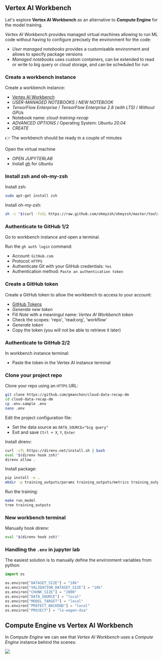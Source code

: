 
[//]: # ( challenge tech stack: vertex-ai workbench )

[//]: # ( challenge instructions )

## Vertex AI Workbench

Let's explore **Vertex AI Workbench** as an alternative to **Compute Engine** for the model training.

_Vertex AI Workbench_ provides managed virtual machines allowing to run ML code without having to configure precisely the environment for the code:
- _User managed notebooks_ provides a customisable environment and allows to specify package versions
- _Managed notebooks_ uses custom containers, can be extended to read or write to big query or cloud storage, and can be scheduled for run

### Create a workbench instance

Create a workbench instance:
- [Vertex AI Workbench](https://console.cloud.google.com/vertex-ai/workbench)
- _USER-MANAGED NOTEBOOKS_ / _NEW NOTEBOOK_
- _TensorFlow Enterprise_ / _TensorFlow Enterprise 2.8 (with LTS)_ / _Without GPUs_
- Notebook name: _cloud-training-recap_
- _ADVANCED OPTIONS_ / Operating System: _Ubuntu 20.04_
- _CREATE_

👉 The workbench should be ready in a couple of minutes

Open the virtual machine
- _OPEN JUPYTERLAB_
- Install [gh](https://github.com/cli/cli/blob/trunk/docs/install_linux.md) for _Ubuntu_

### Install zsh and oh-my-zsh

Install zsh:

``` bash
sudo apt-get install zsh
```

Install oh-my-zsh:

``` bash
sh -c "$(curl -fsSL https://raw.github.com/ohmyzsh/ohmyzsh/master/tools/install.sh)"
```

### Authenticate to GitHub 1/2

Go to workbench instance and open a terminal.

Run the `gh auth login` command:
- Account: `GitHub.com`
- Protocol: `HTTPS`
- Authenticate Git with your GitHub credentials: `Yes`
- Authentication method: `Paste an authentication token`

### Create a GitHub token

Create a GitHub token to allow the workbench to access to your account:
- [GitHub Tokens](https://github.com/settings/tokens)
- _Generate new token_
- Fill _Note_ with a meaningul name: _Vertex AI Workbench token_
- Check the scopes: 'repo', 'read:org', 'workflow'
- _Generate token_
- Copy the token (you will not be able to retrieve it later)

### Authenticate to GitHub 2/2

In workbench instance terminal:
- Paste the token in the Vertex AI instance terminal

### Clone your project repo

Clone your repo using an `HTTPS` URL:

``` bash
git clone https://github.com/gmanchon/cloud-data-recap-dm
cd cloud-data-recap-dm
cp .env.sample .env
nano .env
```

Edit the project configuration file:
- Set the data source as `DATA_SOURCE="big query"`
- Exit and save `Ctrl + X`, `Y`, `Enter`

Install direnv:

``` bash
curl -sfL https://direnv.net/install.sh | bash
eval "$(direnv hook zsh)"
direnv allow .
```

Install package:

``` bash
pip install -e .
mkdir -p training_outputs/params training_outputs/metrics training_outputs/models
```

Run the training:

``` bash
make run_model
tree training_outputs
```

### New workbench terminal

Manually hook direnv:

``` bash
eval "$(direnv hook zsh)"
```

### Handling the `.env` in jupyter lab

The easiest solution is to manually define the environment variables from python:

``` python
import os

os.environ["DATASET_SIZE"] = "10k"
os.environ["VALIDATION_DATASET_SIZE"] = "10k"
os.environ["CHUNK_SIZE"] = "2000"
os.environ["DATA_SOURCE"] = "local"
os.environ["MODEL_TARGET"] = "local"
os.environ["PREFECT_BACKEND"] = "local"
os.environ["PROJECT"] = "le-wagon-dsa"
```

## Compute Engine vs Vertex AI Workbench

In _Compute Engine_ we can see that _Vertex AI Workbench_ uses a _Compute Engine_ instance behind the scenes:

<img src='https://wagon-public-datasets.s3.eu-west-1.amazonaws.com/data-science-images/07-ML-OPS/mlops/vertex-ai-compute-engine.png'>
